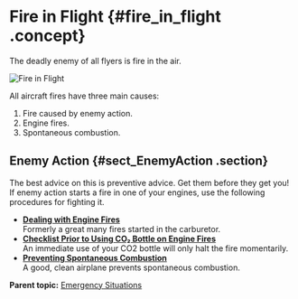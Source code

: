 # Fire in Flight {#fire_in_flight .concept}

The deadly enemy of all flyers is fire in the air.

![Fire in Flight](../images/fire_in_flight.png)

All aircraft fires have three main causes:

1.  Fire caused by enemy action.
2.  Engine fires.
3.  Spontaneous combustion.

## Enemy Action {#sect_EnemyAction .section}

The best advice on this is preventive advice. Get them before they get you! If enemy action starts a fire in one of your engines, use the following procedures for fighting it.

-   **[Dealing with Engine Fires](../topics/dealing_with_engine_fires.md)**  
Formerly a great many fires started in the carburetor.
-   **[Checklist Prior to Using CO₂ Bottle on Engine Fires](../topics/checklist_prior_to_using_co2_bottle_on_engine_fires.md)**  
An immediate use of your CO2 bottle will only halt the fire momentarily.
-   **[Preventing Spontaneous Combustion](../topics/preventing_spontaneous_combustion.md)**  
A good, clean airplane prevents spontaneous combustion.

**Parent topic:** [Emergency Situations](../topics/emergency_situations.md)

